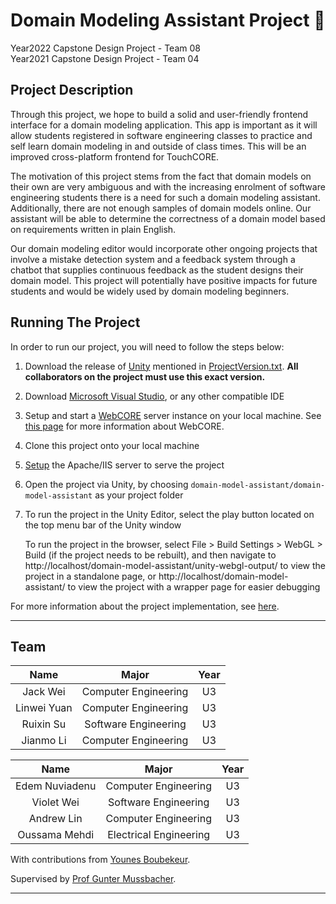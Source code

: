 # Domain Modeling Assistant Project :beginner:

Year2022 Capstone Design Project - Team 08  
Year2021 Capstone Design Project - Team 04  

## Project Description

Through this project, we hope to build a solid and user-friendly frontend interface for a domain modeling application.
This app is important as it will allow students registered in software engineering classes to
practice and self learn domain modeling in and outside of class times.
This will be an improved cross-platform frontend for TouchCORE.

The motivation of this project stems from the fact that domain models on their own are very ambiguous
and with the increasing enrolment of software engineering students there is a need for such a domain modeling assistant.
Additionally, there are not enough samples of domain models online.
Our assistant will be able to determine the correctness of a domain model 
based on requirements written in plain English. 

Our domain modeling editor would incorporate other ongoing projects
that involve a mistake detection system and a feedback system
through a chatbot that supplies continuous feedback as the student designs their domain model.
This project will potentially have positive impacts for future students 
and would be widely used by domain modeling beginners.

## Running The Project
In order to run our project, you will need to follow the steps below:

1. Download the release of [Unity](https://unity3d.com/get-unity/download) mentioned in
[ProjectVersion.txt](domain-model-assistant/ProjectSettings/ProjectVersion.txt).
   **All collaborators on the project must use this exact version.**
1. Download [Microsoft Visual Studio](https://visualstudio.microsoft.com/downloads/), or any other compatible IDE
1. Setup and start a [WebCORE](https://bitbucket.org/mcgillram/) server instance on your local machine.
See [this page](documentation/webcore.md) for more information about WebCORE.
1. Clone this project onto your local machine
1. [Setup](documentation/Unity-WebGL-Apache-Server-Setup.md) the Apache/IIS server to serve the project
1. Open the project via Unity, by choosing
`domain-model-assistant/domain-model-assistant` as your project folder
1. To run the project in the Unity Editor,
select the play button located on the top menu bar of the Unity window

   To run the project in the browser, select
File > Build Settings > WebGL > Build (if the project needs to be rebuilt), and then navigate to
http://localhost/domain-model-assistant/unity-webgl-output/
to view the project in a standalone page, or
http://localhost/domain-model-assistant/ to view the project
with a wrapper page for easier debugging

For more information about the project implementation, see [here](documentation/implementation-details.md).


___

## Team 

| Name              | Major                  | Year |
|:-----------------:|:----------------------:|:----:|
|Jack Wei           | Computer Engineering   | U3   |
|Linwei Yuan        | Computer Engineering   | U3   |
|Ruixin Su          | Software Engineering   | U3   |
|Jianmo Li          | Computer Engineering   | U3   |

| Name              | Major                  | Year |
|:-----------------:|:----------------------:|:----:|
|Edem Nuviadenu     | Computer Engineering   | U3   |
|Violet Wei         | Software Engineering   | U3   |
|Andrew Lin         | Computer Engineering   | U3   |
|Oussama Mehdi      | Electrical Engineering | U3   |

With contributions from [Younes Boubekeur](https://github.com/YounesB-McGill).

Supervised by [Prof Gunter Mussbacher](https://github.com/gmussbacher).

___
